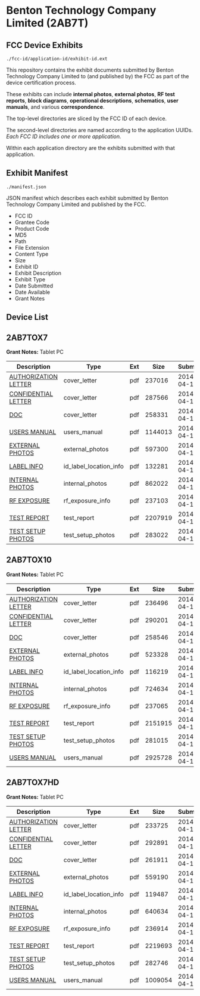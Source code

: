 # Benton Technology Company Limited (2AB7T)
## FCC Device Exhibits

```
./fcc-id/application-id/exhibit-id.ext
```

This repository contains the exhibit documents submitted by Benton Technology Company Limited to (and published by) the FCC as part of the device certification process.

These exhibits can include **internal photos**, **external photos**, **RF test reports**, **block diagrams**, **operational descriptions**, **schematics**, **user manuals**, and various **correspondence**.

The top-level directories are sliced by the FCC ID of each device.

The second-level directories are named according to the application UUIDs. *Each FCC ID includes one or more application.*

Within each application directory are the exhibits submitted with that application. 

## Exhibit Manifest

```
./manifest.json
```

JSON manifest which describes each exhibit submitted by Benton Technology Company Limited and published by the FCC.

- FCC ID
- Grantee Code
- Product Code
- MD5
- Path
- File Extension
- Content Type
- Size
- Exhibit ID
- Exhibit Description
- Exhibit Type
- Date Submitted
- Date Available
- Grant Notes

## Device List
## 2AB7TOX7
**Grant Notes:** Tablet PC

| Description | Type | Ext | Size | Submitted | Available |
| ----------- | ---- | --- | ---- | --------- | --------- |
| [AUTHORIZATION LETTER](2AB7TOX7/2c41edfa21c5b3b528b730005d442ce2/2243363.pdf) | cover_letter | pdf | 237016 | 2014-04-16 | 2014-04-16 |
| [CONFIDENTIAL LETTER](2AB7TOX7/2c41edfa21c5b3b528b730005d442ce2/2243364.pdf) | cover_letter | pdf | 287566 | 2014-04-16 | 2014-04-16 |
| [DOC](2AB7TOX7/2c41edfa21c5b3b528b730005d442ce2/2243365.pdf) | cover_letter | pdf | 258331 | 2014-04-16 | 2014-04-16 |
| [USERS MANUAL](2AB7TOX7/2c41edfa21c5b3b528b730005d442ce2/2243369.pdf) | users_manual | pdf | 1144013 | 2014-04-16 | 2014-04-16 |
| [EXTERNAL PHOTOS](2AB7TOX7/2c41edfa21c5b3b528b730005d442ce2/2243362.pdf) | external_photos | pdf | 597300 | 2014-04-16 | 2014-04-16 |
| [LABEL INFO](2AB7TOX7/2c41edfa21c5b3b528b730005d442ce2/2243367.pdf) | id_label_location_info | pdf | 132281 | 2014-04-16 | 2014-04-16 |
| [INTERNAL PHOTOS](2AB7TOX7/2c41edfa21c5b3b528b730005d442ce2/2243366.pdf) | internal_photos | pdf | 862022 | 2014-04-16 | 2014-04-16 |
| [RF EXPOSURE](2AB7TOX7/2c41edfa21c5b3b528b730005d442ce2/2243361.pdf) | rf_exposure_info | pdf | 237103 | 2014-04-16 | 2014-04-16 |
| [TEST REPORT](2AB7TOX7/2c41edfa21c5b3b528b730005d442ce2/2243360.pdf) | test_report | pdf | 2207919 | 2014-04-16 | 2014-04-16 |
| [TEST SETUP PHOTOS](2AB7TOX7/2c41edfa21c5b3b528b730005d442ce2/2243368.pdf) | test_setup_photos | pdf | 283022 | 2014-04-16 | 2014-04-16 |
## 2AB7TOX10
**Grant Notes:** Tablet PC

| Description | Type | Ext | Size | Submitted | Available |
| ----------- | ---- | --- | ---- | --------- | --------- |
| [AUTHORIZATION LETTER](2AB7TOX10/e2bb5f71da8d209d23fc537148b3a0a9/2243350.pdf) | cover_letter | pdf | 236496 | 2014-04-16 | 2014-04-16 |
| [CONFIDENTIAL LETTER](2AB7TOX10/e2bb5f71da8d209d23fc537148b3a0a9/2243351.pdf) | cover_letter | pdf | 290201 | 2014-04-16 | 2014-04-16 |
| [DOC](2AB7TOX10/e2bb5f71da8d209d23fc537148b3a0a9/2243352.pdf) | cover_letter | pdf | 258546 | 2014-04-16 | 2014-04-16 |
| [EXTERNAL PHOTOS](2AB7TOX10/e2bb5f71da8d209d23fc537148b3a0a9/2243349.pdf) | external_photos | pdf | 523328 | 2014-04-16 | 2014-04-16 |
| [LABEL INFO](2AB7TOX10/e2bb5f71da8d209d23fc537148b3a0a9/2243354.pdf) | id_label_location_info | pdf | 116219 | 2014-04-16 | 2014-04-16 |
| [INTERNAL PHOTOS](2AB7TOX10/e2bb5f71da8d209d23fc537148b3a0a9/2243353.pdf) | internal_photos | pdf | 724634 | 2014-04-16 | 2014-04-16 |
| [RF EXPOSURE](2AB7TOX10/e2bb5f71da8d209d23fc537148b3a0a9/2243348.pdf) | rf_exposure_info | pdf | 237065 | 2014-04-16 | 2014-04-16 |
| [TEST REPORT](2AB7TOX10/e2bb5f71da8d209d23fc537148b3a0a9/2243347.pdf) | test_report | pdf | 2151915 | 2014-04-16 | 2014-04-16 |
| [TEST SETUP PHOTOS](2AB7TOX10/e2bb5f71da8d209d23fc537148b3a0a9/2243355.pdf) | test_setup_photos | pdf | 281015 | 2014-04-16 | 2014-04-16 |
| [USERS MANUAL](2AB7TOX10/e2bb5f71da8d209d23fc537148b3a0a9/2243356.pdf) | users_manual | pdf | 2925728 | 2014-04-16 | 2014-04-16 |
## 2AB7TOX7HD
**Grant Notes:** Tablet PC

| Description | Type | Ext | Size | Submitted | Available |
| ----------- | ---- | --- | ---- | --------- | --------- |
| [AUTHORIZATION LETTER](2AB7TOX7HD/8b03c1486f23ec73c25771861f2d6973/2243376.pdf) | cover_letter | pdf | 233725 | 2014-04-16 | 2014-04-16 |
| [CONFIDENTIAL LETTER](2AB7TOX7HD/8b03c1486f23ec73c25771861f2d6973/2243377.pdf) | cover_letter | pdf | 292891 | 2014-04-16 | 2014-04-16 |
| [DOC](2AB7TOX7HD/8b03c1486f23ec73c25771861f2d6973/2243378.pdf) | cover_letter | pdf | 261911 | 2014-04-16 | 2014-04-16 |
| [EXTERNAL PHOTOS](2AB7TOX7HD/8b03c1486f23ec73c25771861f2d6973/2243375.pdf) | external_photos | pdf | 559190 | 2014-04-16 | 2014-04-16 |
| [LABEL INFO](2AB7TOX7HD/8b03c1486f23ec73c25771861f2d6973/2243380.pdf) | id_label_location_info | pdf | 119487 | 2014-04-16 | 2014-04-16 |
| [INTERNAL PHOTOS](2AB7TOX7HD/8b03c1486f23ec73c25771861f2d6973/2243379.pdf) | internal_photos | pdf | 640634 | 2014-04-16 | 2014-04-16 |
| [RF EXPOSURE](2AB7TOX7HD/8b03c1486f23ec73c25771861f2d6973/2243374.pdf) | rf_exposure_info | pdf | 236914 | 2014-04-16 | 2014-04-16 |
| [TEST REPORT](2AB7TOX7HD/8b03c1486f23ec73c25771861f2d6973/2243373.pdf) | test_report | pdf | 2219693 | 2014-04-16 | 2014-04-16 |
| [TEST SETUP PHOTOS](2AB7TOX7HD/8b03c1486f23ec73c25771861f2d6973/2243381.pdf) | test_setup_photos | pdf | 282746 | 2014-04-16 | 2014-04-16 |
| [USERS MANUAL](2AB7TOX7HD/8b03c1486f23ec73c25771861f2d6973/2243382.pdf) | users_manual | pdf | 1009054 | 2014-04-16 | 2014-04-16 |
